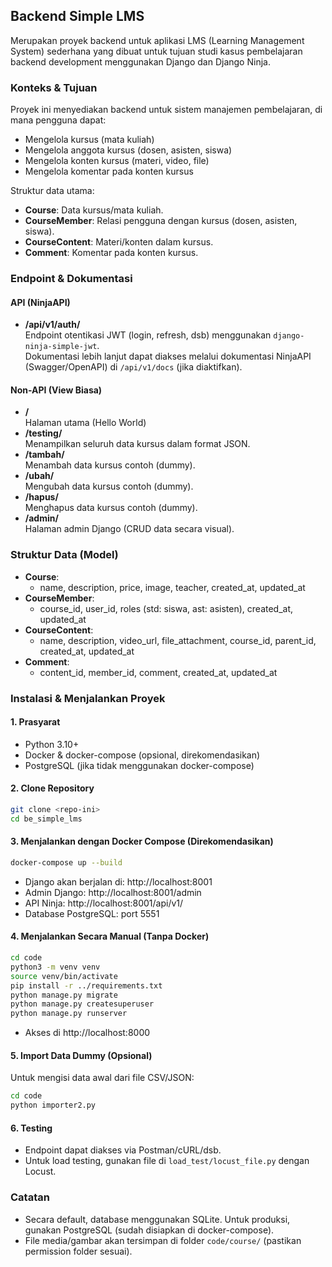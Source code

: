 ## Backend Simple LMS

Merupakan proyek backend untuk aplikasi LMS (Learning Management System) sederhana yang dibuat untuk tujuan studi kasus pembelajaran backend development menggunakan Django dan Django Ninja.

### Konteks & Tujuan

Proyek ini menyediakan backend untuk sistem manajemen pembelajaran, di mana pengguna dapat:
- Mengelola kursus (mata kuliah)
- Mengelola anggota kursus (dosen, asisten, siswa)
- Mengelola konten kursus (materi, video, file)
- Mengelola komentar pada konten kursus

Struktur data utama:
- **Course**: Data kursus/mata kuliah.
- **CourseMember**: Relasi pengguna dengan kursus (dosen, asisten, siswa).
- **CourseContent**: Materi/konten dalam kursus.
- **Comment**: Komentar pada konten kursus.

### Endpoint & Dokumentasi

#### API (NinjaAPI)
- **/api/v1/auth/**  
  Endpoint otentikasi JWT (login, refresh, dsb) menggunakan `django-ninja-simple-jwt`.  
  Dokumentasi lebih lanjut dapat diakses melalui dokumentasi NinjaAPI (Swagger/OpenAPI) di `/api/v1/docs` (jika diaktifkan).

#### Non-API (View Biasa)
- **/**  
  Halaman utama (Hello World)
- **/testing/**  
  Menampilkan seluruh data kursus dalam format JSON.
- **/tambah/**  
  Menambah data kursus contoh (dummy).
- **/ubah/**  
  Mengubah data kursus contoh (dummy).
- **/hapus/**  
  Menghapus data kursus contoh (dummy).
- **/admin/**  
  Halaman admin Django (CRUD data secara visual).

### Struktur Data (Model)

- **Course**:  
  - name, description, price, image, teacher, created_at, updated_at
- **CourseMember**:  
  - course_id, user_id, roles (std: siswa, ast: asisten), created_at, updated_at
- **CourseContent**:  
  - name, description, video_url, file_attachment, course_id, parent_id, created_at, updated_at
- **Comment**:  
  - content_id, member_id, comment, created_at, updated_at

### Instalasi & Menjalankan Proyek

#### 1. Prasyarat
- Python 3.10+
- Docker & docker-compose (opsional, direkomendasikan)
- PostgreSQL (jika tidak menggunakan docker-compose)

#### 2. Clone Repository
```bash
git clone <repo-ini>
cd be_simple_lms
```

#### 3. Menjalankan dengan Docker Compose (Direkomendasikan)
```bash
docker-compose up --build
```
- Django akan berjalan di: http://localhost:8001
- Admin Django: http://localhost:8001/admin
- API Ninja: http://localhost:8001/api/v1/
- Database PostgreSQL: port 5551

#### 4. Menjalankan Secara Manual (Tanpa Docker)
```bash
cd code
python3 -m venv venv
source venv/bin/activate
pip install -r ../requirements.txt
python manage.py migrate
python manage.py createsuperuser
python manage.py runserver
```
- Akses di http://localhost:8000

#### 5. Import Data Dummy (Opsional)
Untuk mengisi data awal dari file CSV/JSON:
```bash
cd code
python importer2.py
```

#### 6. Testing
- Endpoint dapat diakses via Postman/cURL/dsb.
- Untuk load testing, gunakan file di `load_test/locust_file.py` dengan Locust.

### Catatan
- Secara default, database menggunakan SQLite. Untuk produksi, gunakan PostgreSQL (sudah disiapkan di docker-compose).
- File media/gambar akan tersimpan di folder `code/course/` (pastikan permission folder sesuai).